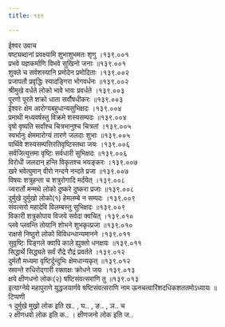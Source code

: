 ```yaml
---
title: १३९

---
```

ईश्वर उवाच  
षष्ट्यब्दानां प्रवक्ष्यामि शुभाशुभमतः शृणु ।१३९.००१  
प्रभवे यज्ञकर्माणि विभवे सुखिनो जनाः ॥१३९.००१  
शुक्ले च सर्वशस्यानि प्रमोदेन प्रमोदिताः ।१३९.००२  
प्रजापतौ प्रवृद्धिः स्यादङ्गिरा भोगवर्धनः ॥१३९.००२  
श्रीमुखे वर्धते लोको भावे भावः प्रवर्धते ।१३९.००३  
पूरणो पूरते शक्रो धाता सर्वौषधीकरः ॥१३९.००३  
ईश्वरः क्षेम आरोग्यबहुधान्यसुभिक्षदः ।१३९.००४  
प्रमाथी मध्यवर्षस्तु विक्रमे शस्यसम्पदः ॥१३९.००४  
वृषो वृष्यति सर्वांश्च चित्रभानुश्च चित्रतां ।१३९.००५  
स्वर्भानुः क्षेममारोग्यं तारणे जलदाः शुभाः ॥१३९.००५  
पार्थिवे शस्यसम्पत्तिरतिवृष्टिस्तथा जयः ।१३९.००६  
सर्वजित्युत्तमा वृष्टिः सर्वधारी सुभिक्षदः ॥१३९.००६  
विरोधी जलदान् हन्ति विकृतश्च भयङ्करः ।१३९.००७  
खरे भवेत्पुमान् वीरो नन्दने नन्दते प्रजा ॥१३९.००७  
विषयः शत्रुहन्ता च शत्रुरोगादि मर्दयेत् ।१३९.००८  
ज्वरार्तो मन्मथे लोको दुष्करे दुष्करा प्रजाः ॥१३९.००८  
दुर्मुखे दुर्मुखो लोको(१) हेमलम्बे न सम्पदः ।१३९.००९  
संवत्सरो महादेवि विलम्बस्तु सुभिक्षदः ॥१३९.००९  
विकारी शत्रुकोपाय विजये सर्वदा क्वचित् ।१३९.०१०  
प्लवे प्लवन्ति तोयानि शोभने शुभकृत्प्रजा ॥१३९.०१०  
राक्षसे निष्ठुरो लोको विविधन्धान्यमानने ।१३९.०११  
सुवृष्टिः पिङ्गले क्वापि काले ह्युक्तो धनक्षयः ॥१३९.०११  
सिद्धार्थे सिद्ध्यते सर्वं रौद्रे रौद्रं प्रवर्तते ।१३९.०१२  
दुर्मतौ मध्यमा वृष्टिर्दुन्दुभिः क्षेमधान्यकृत् ॥१३९.०१२  
स्रवन्ते रुधिरोद्गारी रक्ताक्षः क्रोधने जयः ।१३९.०१३  
क्षये क्षीणधनो लोकः(२) षष्टिसंवत्सराणि तु ॥१३९.०१३  
इत्याग्नेये महापुराणे युद्धजयार्णवे षष्टिसंवत्सराणि नाम ऊनचत्वारिंशदधिकशततमोऽध्यायः ॥  
टिप्पणी  
१ दुर्मुखे मुख्रो लोक इति ख.. , घ.. , ङ.. , ञ.. च  
२ क्षीणधवो लोक इति क.. । क्षीणजनो लोक इति ज..